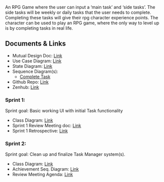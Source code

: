 An RPG Game where the user can input a ‘main task’ and ‘side tasks’. The side tasks will be weekly or daily tasks that the user needs to complete. Completing these tasks will give their rpg character experience points. The character can be used to play an RPG game, where the only way to level up is by completing tasks in real life.

## Documents & Links

- Mutual Design Doc: [Link](https://docs.google.com/document/d/1rHItcBlPBF3ayORcqcEG6Sk12qRUGAPmiRlVfsa_NYg/edit)
- Use Case Diagram: [Link](https://drive.google.com/file/d/1Ij5CIg0CFksuCzDuWyRTCsgpB9HsbZ6j/view?usp=sharing)
- State Diagram: [Link](https://drive.google.com/file/d/134E-9GA6rUwMoUZYmXNXvw5RGvk49CfN/view?usp=sharing)
- Sequence Diagram(s):
    + [Complete Task](https://drive.google.com/file/d/12urRBzBuWt23uFDgzqaHYEAygWSiZ3w-/view?usp=sharing)
- Github Repo: [Link](https://github.com/Azurekuz/RPG-Task-Manager)
- Zenhub: [Link](https://app.zenhub.com/workspaces/rpg-tasks-5e5ff15b63c718891a5aacb2/board?repos=244972518)

### Sprint 1:
Sprint goal: Basic working UI with initial Task functionality
- Class Diagram: [Link](https://drive.google.com/file/d/140AbHzaxltgDzKVBUYyYfWc_1CIR4Ebh/view?usp=sharing)
- Sprint 1 Review Meeting doc: [Link](https://docs.google.com/document/d/1pWe4r2CDPy9umHHfbNV3Shm50lXJQnb5Efa18UGlexk/edit?usp=sharing)
- Sprint 1 Retrospective: [Link](https://docs.google.com/document/d/1cPsGp3-SIhRzqITo2maJk-c2BELcKFjRlqQuBiZ-uhs/edit)

### Sprint 2:
Sprint goal: Clean up and finalize Task Manager system(s).
- Class Diagram: [Link](https://drive.google.com/file/d/1n96HxVm0xI9YWkNWJKUwhDT8Fjcp8JKs/view?usp=sharing)
- Achievement Seq. Diagram: [Link](https://drive.google.com/file/d/12PZ6L62dgg5ND5zN7zHjtVfawC0Psgjt/view?usp=sharing)
- Review Meeting Agenda: [Link](https://docs.google.com/document/d/1apFbHmETFGkfJeYKvcO7kc4zfYBJrOG3pfMRxqa9D20/edit)
